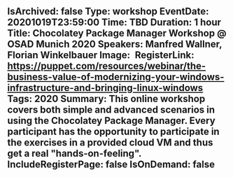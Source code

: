 IsArchived: false
Type: workshop
EventDate: 20201019T23:59:00
Time: TBD
Duration: 1 hour
Title: Chocolatey Package Manager Workshop @ OSAD Munich 2020
Speakers: Manfred Wallner, Florian Winkelbauer
Image: <img class="lazy img-fluid" src="data:image/gif;base64,R0lGODlhAQABAIAAAAAAAP///yH5BAEAAAAALAAAAAABAAEAAAIBRAA7" data-src="/content/images/events/02-01.jpg" alt="Chocolatey Package Manager Workshop @ OSAD Munich 2020" title="Chocolatey Package Manager Workshop @ OSAD Munich 2020" />
RegisterLink: https://puppet.com/resources/webinar/the-business-value-of-modernizing-your-windows-infrastructure-and-bringing-linux-windows
Tags: 2020
Summary: This online workshop covers both simple and advanced scenarios in using the Chocolatey Package Manager. Every participant has the opportunity to participate in the exercises in a provided cloud VM and thus get a real "hands-on-feeling".
IncludeRegisterPage: false
IsOnDemand: false
---